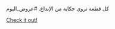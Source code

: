 كل قطعة تروي حكاية من الإبداع. #عروض_اليوم

[Check it out!](https://www.facebook.com/share/17TW2PL6Tj/)